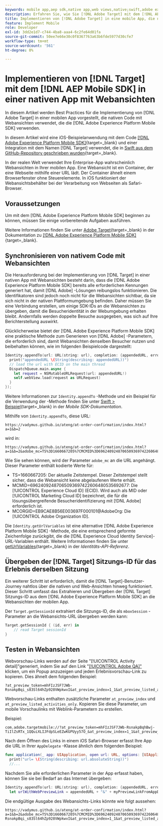 ```yaml
---
keywords: mobile app,aep sdk,native app,web views,native;swift,adobe experience platform mobile sdk,mobile sdk,nativer Code
description: Erfahren Sie, wie Sie [!DNL Adobe Target] mit dem [!DNL AEP Mobile SDK]  in eine native App mit Webansichten implementieren.
title: Implementieren von [!DNL Adobe Target] in eine mobile App, die nativen Code mit Webansichten verwendet
feature: Implement Mobile
role: Developer
exl-id: 3dd2e1d7-c744-4ba8-aaa4-6c2fe64d01fa
source-git-commit: 50ee7e66e30c0f8367763a63b6fde5977d30cfe7
workflow-type: tm+mt
source-wordcount: '561'
ht-degree: 0%

---
```


# Implementieren von [!DNL Target] mit dem [!DNL AEP Mobile SDK] in einer nativen App mit Webansichten

In diesem Artikel werden Best Practices für die Implementierung von [!DNL Adobe Target] in einer mobilen App vorgestellt, die nativen Code mit Webansichten verwendet, die die [!DNL Adobe Experience Platform Mobile SDK] verwenden.

In diesem Artikel wird eine iOS-Beispielanwendung mit dem Code [[!DNL Adobe Experience Platform Mobile SDK]](https://developer.adobe.com/client-sdks/documentation/getting-started/){target=_blank} und einer Integration mit dem Namen [!DNL Target] verwendet, die in [Swift aus dem GitHub-Repository geschrieben wurden](https://github.com/adobe/aep-sdk-app/){target=_blank}.

In der realen Welt verwendet Ihre Enterprise-App wahrscheinlich Webansichten in Ihrer mobilen App. Eine Webansicht ist ein Container, der eine Webseite mithilfe einer URL lädt. Der Container ähnelt einem Browserfenster ohne Steuerelemente. In iOS funktioniert der Webansichtsbehälter bei der Verarbeitung von Webseiten als Safari-Browser.

## Voraussetzungen 

Um mit dem [!DNL Adobe Experience Platform Mobile SDK] beginnen zu können, müssen Sie einige vorbereitende Aufgaben ausführen.

Weitere Informationen finden Sie unter [Adobe Target](https://developer.adobe.com/client-sdks/documentation/adobe-target/){target=_blank} in der Dokumentation zu [[!DNL Adobe Experience Platform Mobile SDK]](https://developer.adobe.com/client-sdks/documentation/){target=_blank}.

## Synchronisieren von nativem Code mit Webansichten

Die Herausforderung bei der Implementierung von [!DNL Target] in einer nativen App mit Webansichten besteht darin, dass die [!DNL Adobe Experience Platform Mobile SDK] bereits alle erforderlichen Kennungen generiert hat, damit [!DNL Adobe] -Lösungen reibungslos funktionieren. Die Identifikatoren sind jedoch noch nicht für die Webansichten sichtbar, da sie sich nicht in der nativen Plattformumgebung befinden. Daher müssen Sie eine Verbindung erstellen, um einige SDK-IDs an die Webansichten zu übergeben, damit die Besucheridentität in der Webumgebung erhalten bleibt. Andernfalls werden doppelte Besuche ausgegeben, was sich auf Ihre Berichterstellung auswirkt.

Glücklicherweise bietet der [!DNL Adobe Experience Platform Mobile SDK] eine praktische Methode zum Generieren von [!DNL Adobe] -Parametern, die erforderlich sind, damit Webansichten denselben Besucher nutzen und beibehalten können, wie im folgenden Beispielcode dargestellt:

```swift
Identity.appendTo(url: URL(string: url), completion: {appendedURL, error in
  print("appendedURL \(String(describing: appendedURL))")
  // load the url with ECID on the main thread
  DispatchQueue.main.async {
    let request = NSMutableURLRequest(url: appendedURL!)
    self.webView.load(request as URLRequest)
  }
});
```

Weitere Informationen zur `Identity.appendTo` -Methode und ein Beispiel für die Verwendung der -Methode finden Sie unter [Swift > Beispiel](https://developer.adobe.com/client-sdks/documentation/mobile-core/identity/tabs/api-reference/){target=_blank} in der *Mobile SDK-Dokumentation*.

Mithilfe von `Identity.appendTo`, diese URL:

```
https://vadymus.github.io/ateng/at-order-confirmation/index.html?a=1&b=2
```

wird in:

```
https://vadymus.github.io/ateng/at-order-confirmation/index.html?a=1&b=2&adobe_mc=TS%3D1660667205%7CMCMID%3D69624092487065093697422606480535692677%7CMCORGID%3DEB9CAE8B56E003697F000101%40AdobeOrg
```

Wie Sie sehen können, wird der Parameter `adobe_mc` an die URL angehängt. Dieser Parameter enthält kodierte Werte für:

* TS=1660667205: Der aktuelle Zeitstempel. Dieser Zeitstempel stellt sicher, dass die Webansicht keine abgelaufenen Werte erhält.
* MCMID=69624092487065093697422606480535692677: Die [!UICONTROL Experience Cloud ID] (ECID). Wird auch als MID oder [!UICONTROL Marketing Cloud ID] bezeichnet, die für die lösungsübergreifende Besucheridentifizierung mit [!DNL Adobe] erforderlich ist.
* MCORGID=EB9CAE8B56E003697F000101@AdobeOrg: Die [!UICONTROL Adobe Organization ID].

Die `Identity.getUrlVariables` ist eine alternative [!DNL Adobe Experience Platform Mobile SDK] -Methode, die eine entsprechend geformte Zeichenfolge zurückgibt, die die [!DNL Experience Cloud Identity Service]-URL-Variablen enthält. Weitere Informationen finden Sie unter [getUrlVariables](https://developer.adobe.com/client-sdks/documentation/mobile-core/identity/api-reference/#geturlvariables){target=_blank} in der *Identitäts-API-Referenz*.

## Übergeben der [!DNL Target] Sitzungs-ID für das Erlebnis derselben Sitzung

Ein weiterer Schritt ist erforderlich, damit die [!DNL Target]-Benutzer-Journey nahtlos über die nativen und Web-Ansichten hinweg funktioniert. Dieser Schritt umfasst das Extrahieren und Übergeben der [!DNL Target] Sitzungs-ID aus dem [!DNL Adobe Experience Platform Mobile SDK] an die Webansichten der mobilen App.

Der `Target.getSessionId` extrahiert die Sitzungs-ID, die als `mboxSession` -Parameter an die Webansichts-URL übergeben werden kann:

```swift
Target.getSessionId { (id, err) in
    // read Target sessionId
}
```

## Testen in Webansichten

Webvorschau-Links werden auf der Seite &quot;[!UICONTROL Activity detail]&quot;generiert, indem Sie auf den Link &quot;[[!UICONTROL Adobe QA]&quot;](/help/dev/implement/mobile/target-mobile-preview.md) klicken, um ein Popup anzuzeigen und jeden Erlebnisvorschau-Link zu kopieren. Dies ähnelt dem folgenden Beispiel:

```
?at_preview_token=mhFIzJSF7JWb-RsnakpBqi_s83Sl64hZp928VWpkwvI&at_preview_index=1_1&at_preview_listed_activities_only=true
```

Webvorschau-Links enthalten zusätzliche Parameter `at_preview_index` und `at_preview_listed_activities_only`. Kopieren Sie diese Parameter, um mobile Vorschaulinks mit Weblink-Parametern zu erstellen.

Beispiel:

```
com.adobe.targetmobile://?at_preview_token=mhFIzJSF7JWb-RsnakpBqhBwj-TiIlZsRTx_1QQuiXLIJFdpSLeEZwKGPUyy57O_&at_preview_index=1_1&at_preview_listed_activities_only=true
```

Nach dem Öffnen des Links in einem iOS Safari-Browser erfasst Ihre App die URL in Ihrer `AppDelegate` -Klasse ähnlich dem folgenden Beispiel:

```swift
func application(_ app: UIApplication, open url: URL, options: [UIApplicationOpenURLOptionsKey : Any] = [:]) -> Bool {
  print("url= \(String(describing: url.absoluteString))")
  //...
```

Nachdem Sie alle erforderlichen Parameter in der App erfasst haben, können Sie sie bei Bedarf an das Internet übergeben:

```swift
Identity.appendTo(url: URL(string: url), completion: {appendedURL, error in
  let urlWithWebPreviewLink = appendedURL + "&" + myPreviewLinkFromAppDelegate
```

Die endgültige Ausgabe des Webansichts-Links könnte wie folgt aussehen:

```
https://vadymus.github.io/ateng/at-order-confirmation/index.html?a=1&b=2&adobe_mc=TS%3D1660667205%7CMCMID%3D69624092487065093697422606480535692677%7CMCORGID%3DEB9CAE8B56E003697F000101%40AdobeOrg&at_preview_token=mhFIzJSF7JWb-RsnakpBqi_s83Sl64hZp928VWpkwvI&at_preview_index=1_1&at_preview_listed_activities_only=true
```
